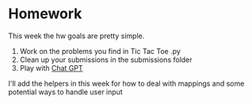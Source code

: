 # Homework
This week the hw goals are pretty simple. 
1. Work on the problems you find in Tic Tac Toe .py
2. Clean up your submissions in the submissions folder
3. Play with [Chat GPT](https://openai.com/blog/chatgpt/) 

I'll add the helpers in this week for how to deal with mappings and some potential ways to handle user input
